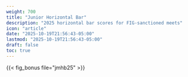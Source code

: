 ```yaml
---
weight: 700
title: "Junior Horizontal Bar"
description: "2025 horizontal bar scores for FIG-sanctioned meets"
icon: "article"
date: "2025-10-19T21:56:43-05:00"
lastmod: "2025-10-19T21:56:43-05:00"
draft: false
toc: true
---
```


{{< fig_bonus file="jmhb25" >}}